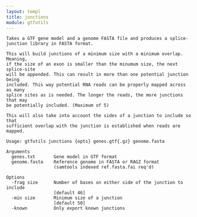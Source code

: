 ```yaml
---
layout: templ
title: junctions
module: gtfutils
---
```

    
    Takes a GTF gene model and a genome FASTA file and produces a splice-
    junction library in FASTA format.
    
    This will build junctions of a minimum size with a minimum overlap. Meaning,
    if the size of an exon is smaller than the minumum size, the next splice-site
    will be appended. This can result in more than one potential junction being
    included. This way potential RNA reads can be properly mapped across as many
    splice sites as is needed. The longer the reads, the more junctions that may
    be potentially included. (Maximum of 5)
    
    This will also take into account the sides of a junction to include so that
    sufficient overlap with the junction is established when reads are mapped.
    
    Usage: gtfutils junctions {opts} genes.gtf{.gz} genome.fasta
    
    Arguments
      genes.txt       Gene model in GTF format
      genome.fasta    Reference genome in FASTA or RAGZ format
                      (samtools indexed ref.fasta.fai req'd)
    
    Options
      -frag size      Number of bases on either side of the junction to include
                      [default 46]
      -min size       Minimum size of a junction
                      [default 50]
      -known          Only export known junctions
    
    
